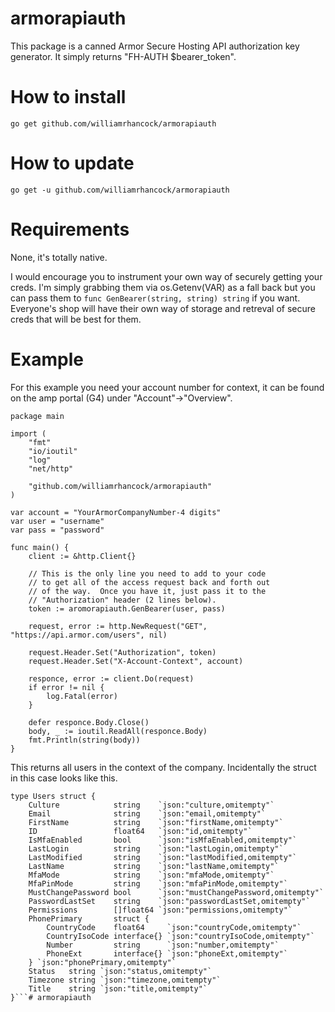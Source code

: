 # armorapiauth

This package is a canned Armor Secure Hosting API authorization key generator.  It simply returns "FH-AUTH $bearer_token".

# How to install
`go get github.com/williamrhancock/armorapiauth`

# How to update
`go get -u github.com/williamrhancock/armorapiauth`

# Requirements
None, it's totally native.

I would encourage you to instrument your own way of securely getting your creds.  I'm simply grabbing them via os.Getenv(VAR) as a fall back but you can pass them to `func GenBearer(string, string) string` if you want. Everyone's shop will have their own way of storage and retreval of secure creds that will be best for them.

# Example
For this example you need your account number for context, it can be found on the amp portal (G4) under "Account"->"Overview".

```
package main

import (
	"fmt"
	"io/ioutil"
	"log"
	"net/http"

	"github.com/williamrhancock/armorapiauth"
)

var account = "YourArmorCompanyNumber-4 digits"
var user = "username"
var pass = "password"

func main() {
	client := &http.Client{}

	// This is the only line you need to add to your code
	// to get all of the access request back and forth out 
	// of the way.  Once you have it, just pass it to the 
	// "Authorization" header (2 lines below).
	token := aromorapiauth.GenBearer(user, pass)

	request, error := http.NewRequest("GET", "https://api.armor.com/users", nil)

	request.Header.Set("Authorization", token)
	request.Header.Set("X-Account-Context", account)

	responce, error := client.Do(request)
	if error != nil {
		log.Fatal(error)
	}

	defer responce.Body.Close()
	body, _ := ioutil.ReadAll(responce.Body)
	fmt.Println(string(body))
}
```

This returns all users in the context of the company.  Incidentally the struct in this case looks like this.


```
type Users struct {
	Culture            string    `json:"culture,omitempty"`
	Email              string    `json:"email,omitempty"`
	FirstName          string    `json:"firstName,omitempty"`
	ID                 float64   `json:"id,omitempty"`
	IsMfaEnabled       bool      `json:"isMfaEnabled,omitempty"`
	LastLogin          string    `json:"lastLogin,omitempty"`
	LastModified       string    `json:"lastModified,omitempty"`
	LastName           string    `json:"lastName,omitempty"`
	MfaMode            string    `json:"mfaMode,omitempty"`
	MfaPinMode         string    `json:"mfaPinMode,omitempty"`
	MustChangePassword bool      `json:"mustChangePassword,omitempty"`
	PasswordLastSet    string    `json:"passwordLastSet,omitempty"`
	Permissions        []float64 `json:"permissions,omitempty"`
	PhonePrimary       struct {
		CountryCode    float64     `json:"countryCode,omitempty"`
		CountryIsoCode interface{} `json:"countryIsoCode,omitempty"`
		Number         string      `json:"number,omitempty"`
		PhoneExt       interface{} `json:"phoneExt,omitempty"`
	} `json:"phonePrimary,omitempty"`
	Status   string `json:"status,omitempty"`
	Timezone string `json:"timezone,omitempty"`
	Title    string `json:"title,omitempty"`
}```# armorapiauth
